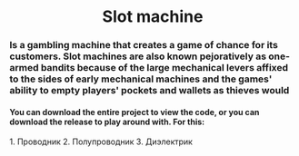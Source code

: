 <h1 align="center">Slot machine</h1>
<h3>Is a gambling machine that creates a game of chance for its customers. Slot machines are also known pejoratively as one-armed bandits because of the large mechanical levers affixed to the sides of early mechanical machines and the games' ability to empty players' pockets and wallets as thieves would</h3>
<h4>You can download the entire project to view the code, or you can download the release to play around with. For this:</h4>
1. Проводник
2. Полупроводник
3. Диэлектрик
